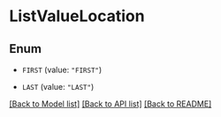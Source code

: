 # ListValueLocation

## Enum


* `FIRST` (value: `"FIRST"`)

* `LAST` (value: `"LAST"`)


[[Back to Model list]](../README.md#documentation-for-models) [[Back to API list]](../README.md#documentation-for-api-endpoints) [[Back to README]](../README.md)


